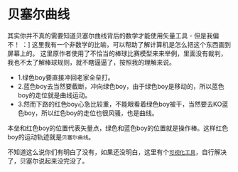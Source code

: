 # 贝塞尔曲线

其实你并不真的需要知道贝塞尔曲线背后的数学才能使用矢量工具 - 但是我偏不！ ：] 这里我有一个非数学的比喻，可以帮助了解计算机是怎么把这个东西画到屏幕上的。
这里原作者使用了不恰当的棒球比赛模型来来举例，里面没有裁判，我也不太了解棒球规则，就不瞎逼逼了，按照我的理解来说。

+ 1.绿色boy要直接冲回老家全垒打。
+ 2.蓝色boy去当然要截断，冲向绿色boy，由于绿色boy是移动的，所以蓝色boy的走位就是曲线运动。
+ 3.然而下路的红色boy心急比较重，不能眼看着绿色boy被干，当然要去KO蓝色boy，所以红色boy的走位也很风骚，也是曲线。

[](https://koenig-media.raywenderlich.com/uploads/2015/10/bezier.png)

本垒和红色boy的位置代表矢量点，绿色和蓝色boy的位置就是操作棒。这样红色boy的运动轨迹就是`贝塞尔曲线`。

[](https://koenig-media.raywenderlich.com/uploads/2015/10/bezier-curve.png)

不知道这么说你们有明白了没有，如果还没明白，这里有个[`可视化工具`](https://www.jasondavies.com/animated-bezier/)，自行解决了，贝塞尔说起来没完没了。